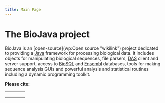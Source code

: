 ```yaml
---
title: Main Page
---
```


The BioJava project
===================

BioJava is an [open-source](wp:Open source "wikilink") project dedicated
to providing a [Java](http://www.java.sun.com) framework for processing
biological data. It includes objects for manipulating biological
sequences, file parsers, [DAS](http://biodas.org/) client and server
support, access to [BioSQL](biosql:Main_Page "wikilink") and
[Ensembl](http://www.ensembl.org) databases, tools for making sequence
analysis GUIs and powerful analysis and statistical routines including a
dynamic programming toolkit.

**Please cite:**

<table style="width:100%; vertical-align: top">
<tr style="vertical-align: top;">
<td style="width: 25%; vertical-align: top;">
</td>
<td style="width: 50%; vertical-align: top;">
</td>
<td style="width: 25%; vertical-align: top;" rowspan="2">
</td>
</tr>
<tr style="vertical-align: top;">
<td style="width: 25%; vertical-align: top;">
<td style="width: 50%; vertical-align: top;">
</td>
</tr>
<tr>
<td style="width: 25%; vertical-align: top;">
</td>
<td style="width: 25%; vertical-align: top;" colspan="2">
</td>
</tr>
</table>

